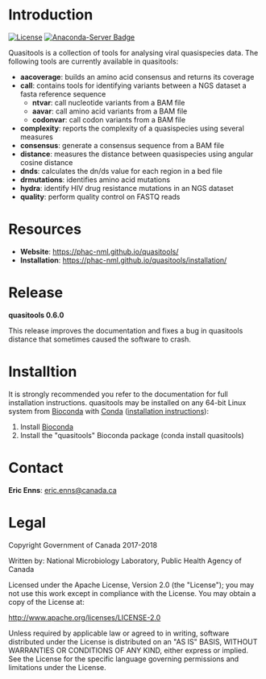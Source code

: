 # Introduction

[![License](https://img.shields.io/badge/License-Apache%202.0-blue.svg)](https://opensource.org/licenses/Apache-2.0)  [![Anaconda-Server Badge](https://anaconda.org/bioconda/quasitools/badges/installer/conda.svg)](https://anaconda.org/bioconda/quasitools)

Quasitools is a collection of tools for analysing viral quasispecies data. The following tools are currently available in quasitools:

* **aacoverage**: builds an amino acid consensus and returns its coverage
* **call**: contains tools for identifying variants between a NGS dataset a fasta reference sequence 
	* **ntvar**: call nucleotide variants from a BAM file
	* **aavar**: call amino acid variants from a BAM file
	* **codonvar**: call codon variants from a BAM file
* **complexity**: reports the complexity of a quasispecies using several measures
* **consensus**: generate a consensus sequence from a BAM file
* **distance**: measures the distance between quasispecies using angular cosine distance
* **dnds**: calculates the dn/ds value for each region in a bed file
* **drmutations**: identifies amino acid mutations
* **hydra**: identify HIV drug resistance mutations in an NGS dataset
* **quality**: perform quality control on FASTQ reads

# Resources

* __Website__: https://phac-nml.github.io/quasitools/
* __Installation__: https://phac-nml.github.io/quasitools/installation/

# Release

__quasitools 0.6.0__

This release improves the documentation and fixes a bug in quasitools distance that sometimes caused the software to crash.

# Installtion

It is strongly recommended you refer to the documentation for full installation instructions. quasitools may be installed on any 64-bit Linux system from [Bioconda](https://bioconda.github.io/) with [Conda](https://conda.io/docs/) ([installation instructions](https://bioconda.github.io/#install-conda)):

1. Install [Bioconda](https://bioconda.github.io/)
2. Install the "quasitools" Bioconda package (conda install quasitools)

# Contact

**Eric Enns**: eric.enns@canada.ca  

# Legal

Copyright Government of Canada 2017-2018

Written by: National Microbiology Laboratory, Public Health Agency of Canada

Licensed under the Apache License, Version 2.0 (the "License"); you may not use
this work except in compliance with the License. You may obtain a copy of the
License at:

http://www.apache.org/licenses/LICENSE-2.0

Unless required by applicable law or agreed to in writing, software distributed
under the License is distributed on an "AS IS" BASIS, WITHOUT WARRANTIES OR
CONDITIONS OF ANY KIND, either express or implied. See the License for the
specific language governing permissions and limitations under the License.


